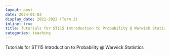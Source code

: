 ```yaml
---
layout: post
date: 2024-01-03
display_date: 2021-2022 (Term 2) 
inline: true
title: Tutorials for ST115 Introduction to Probability @ Warwick Statistics
categories: teaching
---
```


Tutorials for ST115 Introduction to Probability @ Warwick Statistics